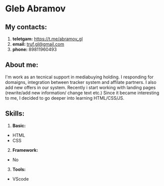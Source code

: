 # Gleb Abramov 
## My contacts:
1. **teletgam:** https://t.me/abramov_gl
2. **email:** truf.gl@gmail.com
3. **phone:** 89811960493
## About me:
I'm work as an tecnical support in mediabuying holding. I responding for domaigns, integration between tracker system and affilate partners. I also add new offers in our system. Recently i start working with landing pages (rewrite/add new information/ change text etc.) Since it became interesting to me, I decided to go deeper into learning HTML/CSS/JS.
## Skills:
1. **Basic:**
  - HTML
  - CSS
2. **Framework:**
  - No
3. **Tools:**
  - VScode